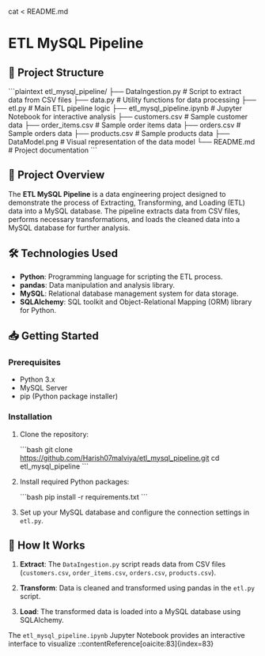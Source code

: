 cat <<EOF > README.md
# ETL MySQL Pipeline

## 📁 Project Structure

\`\`\`plaintext
etl_mysql_pipeline/
├── DataIngestion.py          # Script to extract data from CSV files
├── data.py                   # Utility functions for data processing
├── etl.py                    # Main ETL pipeline logic
├── etl_mysql_pipeline.ipynb  # Jupyter Notebook for interactive analysis
├── customers.csv             # Sample customer data
├── order_items.csv           # Sample order items data
├── orders.csv                # Sample orders data
├── products.csv              # Sample products data
├── DataModel.png             # Visual representation of the data model
└── README.md                 # Project documentation
\`\`\`

## 🚀 Project Overview

The **ETL MySQL Pipeline** is a data engineering project designed to demonstrate the process of Extracting, Transforming, and Loading (ETL) data into a MySQL database. The pipeline extracts data from CSV files, performs necessary transformations, and loads the cleaned data into a MySQL database for further analysis.

## 🛠️ Technologies Used

- **Python**: Programming language for scripting the ETL process.
- **pandas**: Data manipulation and analysis library.
- **MySQL**: Relational database management system for data storage.
- **SQLAlchemy**: SQL toolkit and Object-Relational Mapping (ORM) library for Python.

## 📥 Getting Started

### Prerequisites

- Python 3.x
- MySQL Server
- pip (Python package installer)

### Installation

1. Clone the repository:

   \`\`\`bash
   git clone https://github.com/Harish07malviya/etl_mysql_pipeline.git
   cd etl_mysql_pipeline
   \`\`\`

2. Install required Python packages:

   \`\`\`bash
   pip install -r requirements.txt
   \`\`\`

3. Set up your MySQL database and configure the connection settings in `etl.py`.

## 🔄 How It Works

1. **Extract**: The `DataIngestion.py` script reads data from CSV files (`customers.csv`, `order_items.csv`, `orders.csv`, `products.csv`).

2. **Transform**: Data is cleaned and transformed using pandas in the `etl.py` script.

3. **Load**: The transformed data is loaded into a MySQL database using SQLAlchemy.

The `etl_mysql_pipeline.ipynb` Jupyter Notebook provides an interactive interface to visualize
::contentReference[oaicite:83]{index=83}
 
